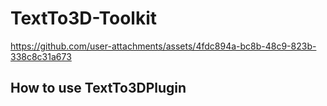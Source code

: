 # TextTo3D-Toolkit
https://github.com/user-attachments/assets/4fdc894a-bc8b-48c9-823b-338c8c31a673

## How to use TextTo3DPlugin
